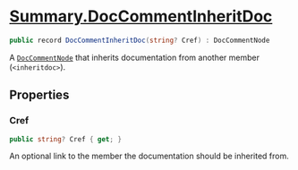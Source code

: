 # [Summary.DocCommentInheritDoc](../src/Core/DocCommentInheritDoc.cs#L7)
```cs
public record DocCommentInheritDoc(string? Cref) : DocCommentNode
```

A [`DocCommentNode`](./DocCommentNode.md) that inherits documentation from another member
(`<inheritdoc>`).

## Properties
### Cref
```cs
public string? Cref { get; }
```

An optional link to the member the documentation should be inherited from.

